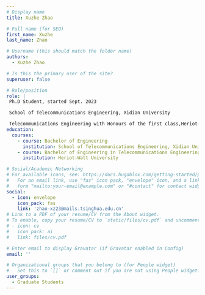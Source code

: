 ```yaml
---
# Display name
title: Xuzhe Zhao

# Full name (for SEO)
first_name: Xuzhe
last_name: Zhao

# Username (this should match the folder name)
authors:
  - Xuzhe Zhao

# Is this the primary user of the site?
superuser: false

# Role/position
role: |
 Ph.D Student, started Sept. 2023

 School of Telecommunications Engineering, Xidian University

 Telecommunications Engineering with Honours of the first class,Heriot-Watt University.
education:
  courses:
    - course: Bachelor of Engineering
      institution: School of Telecommunications Engineering, Xidian University
    - course: Bachelor of Engineering in Telecommunications Engineering with Honours of the first class
      institution: Heriot-Watt University

# Social/Academic Networking
# For available icons, see: https://docs.hugoblox.com/getting-started/page-builder/#icons
#   For an email link, use "fas" icon pack, "envelope" icon, and a link in the
#   form "mailto:your-email@example.com" or "#contact" for contact widget.
social:
  - icon: envelope
    icon_pack: fas
    link: 'zhao-xz23@mails.tsinghua.edu.cn'
# Link to a PDF of your resume/CV from the About widget.
# To enable, copy your resume/CV to `static/files/cv.pdf` and uncomment the lines below.
# - icon: cv
#   icon_pack: ai
#   link: files/cv.pdf

# Enter email to display Gravatar (if Gravatar enabled in Config)
email: ''

# Organizational groups that you belong to (for People widget)
#   Set this to `[]` or comment out if you are not using People widget.
user_groups:
  - Graduate Students
---
```

